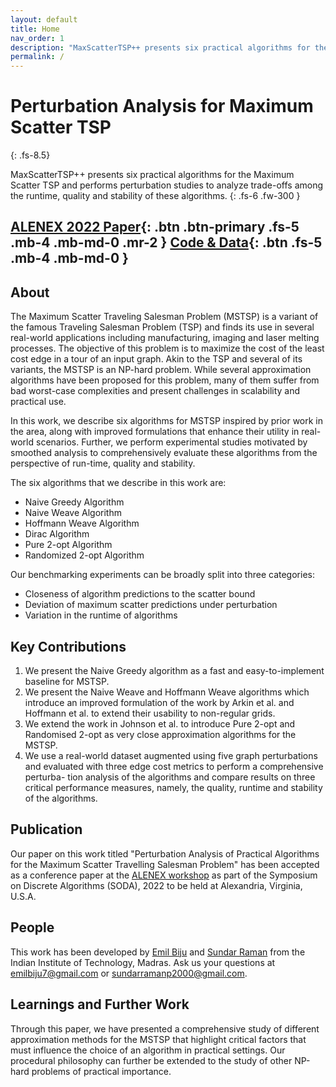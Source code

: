 ```yaml
---
layout: default
title: Home
nav_order: 1
description: "MaxScatterTSP++ presents six practical algorithms for the Maximum Scatter TSP and performs perturbation studies to analyze trade-offs among the runtime, quality and stability of these algorithms."
permalink: /
---
```


# Perturbation Analysis for Maximum Scatter TSP
{: .fs-8.5}

MaxScatterTSP++ presents six practical algorithms for the Maximum Scatter TSP and performs perturbation studies to analyze trade-offs among the runtime, quality and stability of these algorithms.
{: .fs-6 .fw-300 }

[ALENEX 2022 Paper](assets/ALENEX_paper_Emil_Sundar.pdf){: .btn .btn-primary .fs-5 .mb-4 .mb-md-0 .mr-2 } [Code & Data](https://github.com/emilbiju/MaxScatterTSP){: .btn .fs-5 .mb-4 .mb-md-0 }
---

## About

The Maximum Scatter Traveling Salesman Problem (MSTSP) is a variant of the famous Traveling Salesman Problem (TSP) and finds its use in several real-world applications including manufacturing, imaging and laser melting processes. The objective of this problem is to maximize the cost of the least cost edge in a tour of an input graph. Akin to the TSP and several of its variants, the MSTSP is an NP-hard problem. While several approximation algorithms have been proposed for this problem, many of them suffer from bad worst-case complexities and present challenges in scalability and practical use.

In this work, we describe six algorithms for MSTSP inspired by prior work in the area, along with improved formulations that enhance their utility in real-world scenarios. Further, we perform experimental studies motivated by smoothed analysis to comprehensively evaluate these algorithms from the perspective of run-time, quality and stability.

The six algorithms that we describe in this work are:

- Naive Greedy Algorithm
- Naive Weave Algorithm
- Hoffmann Weave Algorithm
- Dirac Algorithm
- Pure 2-opt Algorithm
- Randomized 2-opt Algorithm


Our benchmarking experiments can be broadly split into three categories:
- Closeness of algorithm predictions to the scatter bound
- Deviation of maximum scatter predictions under perturbation
- Variation in the runtime of algorithms

<!-- <p align="center">
   <img src="assets/images/gesture_sample.jpg" width=400 height=400>
</p> -->

## Key Contributions

1. We present the Naive Greedy algorithm as a fast and easy-to-implement baseline for MSTSP.
2. We present the Naive Weave and Hoffmann Weave algorithms which introduce an improved formulation of the work by Arkin et al. and Hoffmann et al. to extend their usability to non-regular grids.
3. We extend the work in Johnson et al. to introduce Pure 2-opt and Randomised 2-opt as very close approximation algorithms for the MSTSP.
4. We use a real-world dataset augmented using five graph perturbations and evaluated with three edge cost metrics to perform a comprehensive perturba- tion analysis of the algorithms and compare results on three critical performance measures, namely, the quality, runtime and stability of the algorithms.

## Publication
Our paper on this work titled "Perturbation Analysis of Practical Algorithms for the Maximum Scatter Travelling Salesman Problem" has been accepted as a conference paper at the [ALENEX workshop](https://www.siam.org/conferences/cm/conference/alenex22) as part of the Symposium on Discrete Algorithms (SODA), 2022 to be held at Alexandria, Virginia, U.S.A.
<!-- You could also refer to our [presentation poster](https://emilbiju.github.io/indic-swipe/assets/IndicSwipe-Poster.pdf). -->

<!-- <p align="center">
   <a href="https://emilbiju.github.io/indic-swipe/assets/IndicSwipe-Poster.pdf">
   <embed src="assets/IndicSwipe-Poster.pdf" type="application/pdf" width=800 height=500 />
   </a>
</p> -->

## People

This work has been developed by [Emil Biju](https://in.linkedin.com/in/emilbiju) and [Sundar Raman](https://in.linkedin.com/in/sundar2000) from the Indian Institute of Technology, Madras. Ask us your questions at [emilbiju7@gmail.com](mailto:emilbiju7@gmail.com) or [sundarramanp2000@gmail.com](mailto:sundarramanp2000@gmail.com).

<!-- ## Citation
If you are referring to our work, please cite it as follows:

    @inproceedings{biju-etal-2020-joint,
    title = "Joint Transformer/{RNN} Architecture for Gesture Typing in Indic Languages",
    author = "Biju, Emil  and
      Sriram, Anirudh  and
      Khapra, Mitesh M.  and
      Kumar, Pratyush",
    booktitle = "Proceedings of the 28th International Conference on Computational Linguistics",
    month = dec,
    year = "2020",
    address = "Barcelona, Spain (Online)",
    publisher = "International Committee on Computational Linguistics",
    url = "https://www.aclweb.org/anthology/2020.coling-main.87",
    pages = "999--1010"} -->

## Learnings and Further Work
Through this paper, we have presented a comprehensive study of different approximation methods for the MSTSP that highlight critical factors that must influence the choice of an algorithm in practical settings. Our procedural philosophy can further be extended to the study of other NP-hard problems of practical importance.

<script type="text/javascript" src="//rf.revolvermaps.com/0/0/6.js?i=5mg2ififv86&amp;m=7&amp;c=e63100&amp;cr1=ffffff&amp;f=arial&amp;l=0&amp;bv=90&amp;lx=-420&amp;ly=420&amp;hi=20&amp;he=7&amp;hc=a8ddff&amp;rs=80" async="async"></script>
